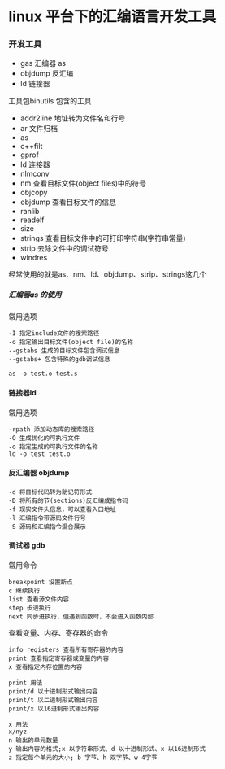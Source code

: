 # linux 平台下的汇编语言开发工具

### 开发工具

* gas 汇编器  as
* objdump 反汇编
* ld 链接器

工具包binutils 包含的工具

* addr2line  地址转为文件名和行号
* ar  文件归档
* as
* c++filt
* gprof  
* ld 连接器
* nlmconv
* nm 查看目标文件(object files)中的符号
* objcopy
* objdump 查看目标文件的信息
* ranlib
* readelf
* size
* strings 查看目标文件中的可打印字符串(字符串常量)
* strip  去除文件中的调试符号
* windres



经常使用的就是as、nm、ld、objdump、strip、strings这几个

##### 汇编器as 的使用

常用选项

~~~
-I 指定include文件的搜索路径
-o 指定输出目标文件(object file)的名称
--gstabs 生成的目标文件包含调试信息
--gstabs+ 包含特殊的gdb调试信息

as -o test.o test.s
~~~



#### 链接器ld

常用选项

~~~
-rpath 添加动态库的搜索路径
-O 生成优化的可执行文件
-o 指定生成的可执行文件的名称
ld -o test test.o
~~~



#### 反汇编器 objdump

~~~
-d 将目标代码转为助记符形式
-D 将所有的节(sections)反汇编成指令码
-f 现实文件头信息，可以查看入口地址
-l 汇编指令带源码文件行号
-S 源码和汇编指令混合展示
~~~





#### 调试器 gdb

常用命令

~~~
breakpoint 设置断点
c 继续执行
list 查看源文件内容
step 步进执行
next 同步进执行，但遇到函数时，不会进入函数内部
~~~



查看变量、内存、寄存器的命令

~~~
info registers 查看所有寄存器的内容
print 查看指定寄存器或变量的内容
x 查看指定内存位置的内容

print 用法
print/d 以十进制形式输出内容
print/t 以二进制形式输出内容
print/x 以16进制形式输出内容

x 用法
x/nyz
n 输出的单元数量
y 输出内容的格式;x 以字符串形式、d 以十进制形式、x 以16进制形式
z 指定每个单元的大小; b 字节、h 双字节、w 4字节
~~~



